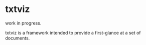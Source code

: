 # txtviz
 
work in progress.

txtviz is a framework intended to provide a first-glance at a set of documents.
